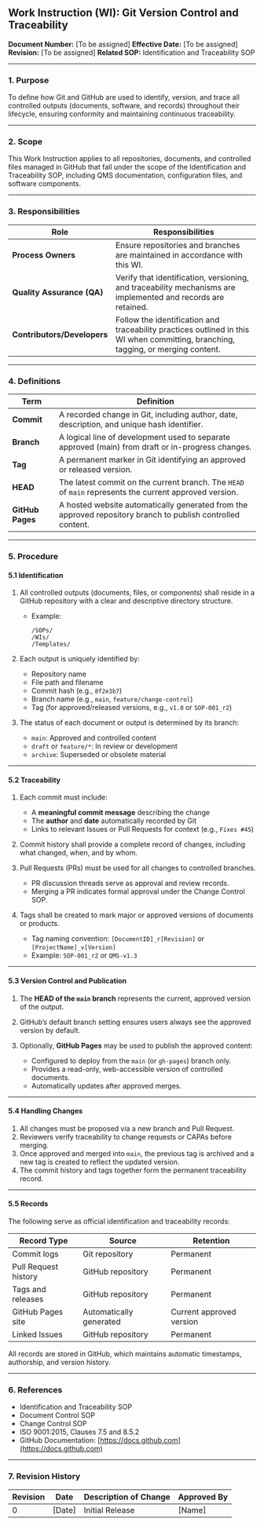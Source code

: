 ## **Work Instruction (WI): Git Version Control and Traceability**

**Document Number:** [To be assigned]
**Effective Date:** [To be assigned]
**Revision:** [To be assigned]
**Related SOP:** Identification and Traceability SOP

---

### **1. Purpose**

To define how Git and GitHub are used to identify, version, and trace all controlled outputs (documents, software, and records) throughout their lifecycle, ensuring conformity and maintaining continuous traceability.

---

### **2. Scope**

This Work Instruction applies to all repositories, documents, and controlled files managed in GitHub that fall under the scope of the Identification and Traceability SOP, including QMS documentation, configuration files, and software components.

---

### **3. Responsibilities**

| Role                        | Responsibilities                                                                                                                  |
| --------------------------- | --------------------------------------------------------------------------------------------------------------------------------- |
| **Process Owners**          | Ensure repositories and branches are maintained in accordance with this WI.                                                       |
| **Quality Assurance (QA)**  | Verify that identification, versioning, and traceability mechanisms are implemented and records are retained.                     |
| **Contributors/Developers** | Follow the identification and traceability practices outlined in this WI when committing, branching, tagging, or merging content. |

---

### **4. Definitions**

| Term             | Definition                                                                                                  |
| ---------------- | ----------------------------------------------------------------------------------------------------------- |
| **Commit**       | A recorded change in Git, including author, date, description, and unique hash identifier.                  |
| **Branch**       | A logical line of development used to separate approved (main) from draft or in-progress changes.           |
| **Tag**          | A permanent marker in Git identifying an approved or released version.                                      |
| **HEAD**         | The latest commit on the current branch. The `HEAD` of `main` represents the current approved version.      |
| **GitHub Pages** | A hosted website automatically generated from the approved repository branch to publish controlled content. |

---

### **5. Procedure**

#### **5.1 Identification**

1. All controlled outputs (documents, files, or components) shall reside in a GitHub repository with a clear and descriptive directory structure.

   * Example:

     ```
     /SOPs/
     /WIs/
     /Templates/
     ```
2. Each output is uniquely identified by:

   * Repository name
   * File path and filename
   * Commit hash (e.g., `8f2e3b7`)
   * Branch name (e.g., `main`, `feature/change-control`)
   * Tag (for approved/released versions, e.g., `v1.0` or `SOP-001_r2`)
3. The status of each document or output is determined by its branch:

   * `main`: Approved and controlled content
   * `draft` or `feature/*`: In review or development
   * `archive`: Superseded or obsolete material

---

#### **5.2 Traceability**

1. Each commit must include:

   * A **meaningful commit message** describing the change
   * The **author** and **date** automatically recorded by Git
   * Links to relevant Issues or Pull Requests for context (e.g., `Fixes #45`)
2. Commit history shall provide a complete record of changes, including what changed, when, and by whom.
3. Pull Requests (PRs) must be used for all changes to controlled branches.

   * PR discussion threads serve as approval and review records.
   * Merging a PR indicates formal approval under the Change Control SOP.
4. Tags shall be created to mark major or approved versions of documents or products.

   * Tag naming convention: `[DocumentID]_r[Revision]` or `[ProjectName]_v[Version]`
   * Example: `SOP-001_r2` or `QMS-v1.3`

---

#### **5.3 Version Control and Publication**

1. The **HEAD of the `main` branch** represents the current, approved version of the output.
2. GitHub’s default branch setting ensures users always see the approved version by default.
3. Optionally, **GitHub Pages** may be used to publish the approved content:

   * Configured to deploy from the `main` (or `gh-pages`) branch only.
   * Provides a read-only, web-accessible version of controlled documents.
   * Automatically updates after approved merges.

---

#### **5.4 Handling Changes**

1. All changes must be proposed via a new branch and Pull Request.
2. Reviewers verify traceability to change requests or CAPAs before merging.
3. Once approved and merged into `main`, the previous tag is archived and a new tag is created to reflect the updated version.
4. The commit history and tags together form the permanent traceability record.

---

#### **5.5 Records**

The following serve as official identification and traceability records:

| Record Type          | Source                  | Retention                |
| -------------------- | ----------------------- | ------------------------ |
| Commit logs          | Git repository          | Permanent                |
| Pull Request history | GitHub repository       | Permanent                |
| Tags and releases    | GitHub repository       | Permanent                |
| GitHub Pages site    | Automatically generated | Current approved version |
| Linked Issues        | GitHub repository       | Permanent                |

All records are stored in GitHub, which maintains automatic timestamps, authorship, and version history.

---

### **6. References**

* Identification and Traceability SOP
* Document Control SOP
* Change Control SOP
* ISO 9001:2015, Clauses 7.5 and 8.5.2
* GitHub Documentation: [https://docs.github.com](https://docs.github.com)

---

### **7. Revision History**

| Revision | Date   | Description of Change | Approved By |
| -------- | ------ | --------------------- | ----------- |
| 0        | [Date] | Initial Release       | [Name]      |

